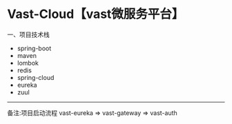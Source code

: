 # Vast-Cloud【vast微服务平台】
  一、项目技术栈
  * spring-boot
  * maven
  * lombok
  * redis
  * spring-cloud
  * eureka
  * zuul

---
备注:项目启动流程 vast-eureka => vast-gateway => vast-auth